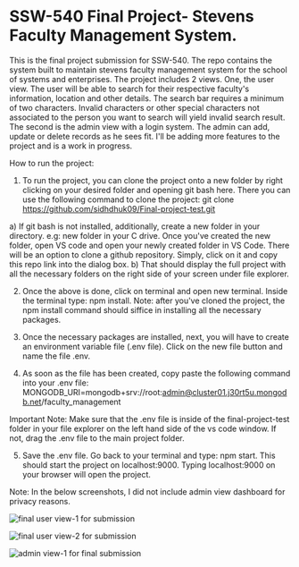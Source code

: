# SSW-540 Final Project- Stevens Faculty Management System.

This is the final project submission for SSW-540. The repo contains the system built to maintain stevens faculty management system for the school of systems and enterprises. The project includes 2 views. One, the user view. The user will be able to search for their respective faculty's information, location and other details. The search bar requires a minimum of two characters. Invalid characters or other special characters not associated to the person you want to search will yield invalid search result.  
The second is the admin view with a login system. The admin can add, update or delete records as he sees fit. I'll be adding more features to the project and is a work in progress.

How to run the project:

1) To run the project, you can clone the project onto a new folder by right clicking on your desired folder and opening git bash here. There you can use the following command to clone the project: git clone https://github.com/sidhdhuk09/Final-project-test.git
  
  a) If git bash is not installed, additionally, create a new folder in your directory. e.g: new folder in your C drive. Once you've created the new folder, open VS code and open your newly created folder in VS Code. There will be an option to clone a github repository. Simply, click on it and copy this repo link into the dialog box. 
  b) That should display the full project with all the necessary folders on the right side of your screen under file explorer. 
 

2) Once the above is done, click on terminal and open new terminal. Inside the terminal type: npm install. 
Note: after you've cloned the project, the npm install command should siffice in installing all the necessary packages. 

3) Once the necessary packages are installed, next, you will have to create an environment variable file (.env file). Click on the new file button and name the file .env. 

4) As soon as the file has been created, copy paste the following command into your .env file:          MONGODB_URI=mongodb+srv://root:admin@cluster01.j30rt5u.mongodb.net/faculty_management

Important Note: Make sure that the .env file is inside of the final-project-test folder in your file explorer on the left hand side of the vs code window. If not, drag the .env file to the main project folder. 


5) Save the .env file. Go back to your terminal and type: npm start. 
This should start the project on localhost:9000. Typing localhost:9000 on your browser will open the project. 




Note: In the below screenshots, I did not include admin view dashboard for privacy reasons. 

![final user view-1 for submission](https://user-images.githubusercontent.com/76087316/236707688-76ccf0cd-236c-4f86-ba86-5623cbbb29b4.jpg)

![final user view-2 for submission](https://user-images.githubusercontent.com/76087316/236707703-8d76197e-f74b-487d-b34b-670d67f8ddd3.jpg)



![admin view-1 for final submission](https://user-images.githubusercontent.com/76087316/236707719-be8e45ee-615a-4055-ad44-0ec3dcc916dc.jpg)




